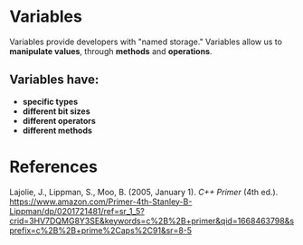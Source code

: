 # Variables

Variables provide developers with "named storage." Variables allow us to **manipulate values**, through **methods** and **operations**. 

## Variables have:
- **specific types**
- **different bit sizes**
- **different operators**
- **different methods** 




# References
Lajolie, J., Lippman, S., Moo, B. (2005, January 1). *C++ Primer* (4th ed.). <https://www.amazon.com/Primer-4th-Stanley-B-Lippman/dp/0201721481/ref=sr_1_5?crid=3HV7DQMG8Y3SE&keywords=c%2B%2B+primer&qid=1668463798&sprefix=c%2B%2B+prime%2Caps%2C91&sr=8-5>
